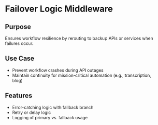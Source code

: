 # Failover Logic Middleware

## Purpose
Ensures workflow resilience by rerouting to backup APIs or services when failures occur.

## Use Case
- Prevent workflow crashes during API outages
- Maintain continuity for mission-critical automation (e.g., transcription, blog)

## Features
- Error-catching logic with fallback branch
- Retry or delay logic
- Logging of primary vs. fallback usage
